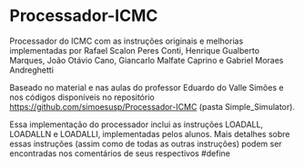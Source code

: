 # Processador-ICMC
Processador do ICMC com as instruções originais e melhorias implementadas por Rafael Scalon Peres Conti, Henrique Gualberto Marques, João Otávio Cano, Giancarlo Malfate Caprino e Gabriel Moraes Andreghetti

Baseado no material e nas aulas do professor Eduardo do Valle Simões e nos códigos disponíveis no repositório https://github.com/simoesusp/Processador-ICMC (pasta Simple_Simulator).

Essa implementação do processador inclui as instruções LOADALL, LOADALLN e LOADALLI, implementadas pelos alunos. Mais detalhes sobre essas instruções (assim como de todas as outras instruções) podem ser encontradas nos comentários de seus respectivos #define
